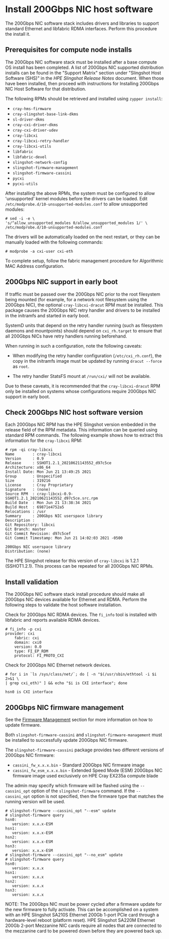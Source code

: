 
# Install 200Gbps NIC host software

The 200Gbps NIC software stack includes drivers and libraries to support standard Ethernet and libfabric RDMA interfaces. Perform this procedure the install it.

## Prerequisites for compute node installs

The 200Gbps NIC software stack must be installed after a base compute OS install has been completed. A list of 200Gbps NIC supported distribution installs can be found in the "Support Matrix" section under "Slingshot Host Software (SHS)" in the _HPE Slingshot Release Notes_ document. When those have been installed, then proceed with instructions for Installing 200Gbps NIC Host Software for that distribution.

The following RPMs should be retrieved and installed using `zypper install`:

- `cray-hms-firmware`
- `cray-slingshot-base-link-dkms`
- `sl-driver-dkms`
- `cray-cxi-driver-dkms`
- `cray-cxi-driver-udev`
- `cray-libcxi`
- `cray-libcxi-retry-handler`
- `cray-libcxi-utils`
- `libfabric`
- `libfabric-devel`
- `slingshot-network-config`
- `slingshot-firmware-management`
- `slingshot-firmware-cassini`
- `pycxi`
- `pycxi-utils`

After installing the above RPMs, the system must be configured to allow
'unsupported' kernel modules before the drivers can be loaded. Edit
`/etc/modprobe.d/10-unsupported-modules.conf` to allow unsupported modules:

```screen
# sed -i -e \
's/^allow_unsupported_modules 0/allow_unsupported_modules 1/' \
/etc/modprobe.d/10-unsupported-modules.conf
```

The drivers will be automatically loaded on the next restart, or they can be
manually loaded with the following commands:

```screen
# modprobe -a cxi-user cxi-eth
```

To complete setup, follow the fabric management procedure for Algorithmic MAC
Address configuration.

## 200Gbps NIC support in early boot

If traffic must be passed over the 200Gbps NIC prior to the root filesystem
being mounted (for example, for a network root filesystem using the 200Gbps NIC),
the optional `cray-libcxi-dracut` RPM must be installed. This package causes the
200Gbps NIC retry handler and drivers to be installed in the initramfs and started
in early boot.

SystemD units that depend on the retry handler running (such as filesystem
daemons and mountpoints) should depend on `cxi_rh.target` to ensure that all
200Gbps NICs have retry handlers running beforehand.

When running in such a configuration, note the following caveats:

- When modifying the retry handler configuration (`/etc/cxi_rh.conf`), the copy
  in the initramfs image must be updated by running `dracut --force` as `root`.

- The retry handler StatsFS mount at `/run/cxi/` will not be available.

Due to these caveats, it is recommended that the `cray-libcxi-dracut` RPM only
be installed on systems whose configurations require 200Gbps NIC support in early
boot.

## Check 200Gbps NIC host software version

Each 200Gbps NIC RPM has the HPE Slingshot version embedded in the release field of the
RPM metadata. This information can be queried using standard RPM commands. The
following example shows how to extract this information for the `cray-libcxi`
RPM:

```screen
# rpm -qi cray-libcxi
Name        : cray-libcxi
Version     : 0.9
Release     : SSHOT1.2.1_20210621143552_d97c5ce
Architecture: x86_64
Install Date: Mon Jun 21 13:49:25 2021
Group       : Unspecified
Size        : 319216
License     : Cray Proprietary
Signature   : (none)
Source RPM  : cray-libcxi-0.9-SSHOT1.2.1_20210621143552_d97c5ce.src.rpm
Build Date  : Mon Jun 21 13:38:34 2021
Build Host  : 69871e4752a5
Relocations : /usr
Summary     : 200Gbps NIC userspace library
Description :
Git Repository: libcxi
Git Branch: master
Git Commit Revision: d97c5cef
Git Commit Timestamp: Mon Jun 21 14:02:03 2021 -0500

200Gbps NIC userspace library
Distribution: (none)
```

The HPE Slingshot release for this version of `cray-libcxi` is 1.2.1 (SSHOT1.2.1).
This process can be repeated for all 200Gbps NIC RPMs.

## Install validation

The 200Gbps NIC software stack install procedure should make all 200Gbps NIC devices
available for Ethernet and RDMA. Perform the following steps to validate the
host software installation.

Check for 200Gbps NIC RDMA devices. The `fi_info` tool is installed with libfabric
and reports available RDMA devices.

```screen
# fi_info -p cxi
provider: cxi
    fabric: cxi
    domain: cxi0
    version: 0.0
    type: FI_EP_RDM
    protocol: FI_PROTO_CXI
```

Check for 200Gbps NIC Ethernet network devices.

```screen
# for i in `ls /sys/class/net/`; do [ -n "$(/usr/sbin/ethtool -i $i 2>&1 \
| grep cxi_eth)" ] && echo "$i is CXI interface"; done

hsn0 is CXI interface
```

## 200Gbps NIC firmware management

See the [Firmware Management](firmware_management_post_install.md#firmware-management) section for more information on how to update firmware.

Both `slingshot-firmware-cassini` and `slingshot-firmware-management` must be installed to successfully update 200Gbps NIC firmware.

The `slingshot-firmware-cassini` package provides two different versions of 200Gbps NIC firmware:

- `cassini_fw_x.x.x.bin` - Standard 200Gbps NIC firmware image
- `cassini_fw_esm_x.x.x.bin` - Extended Speed Mode (ESM) 200Gbps NIC firmware image used exclusively on HPE Cray EX235a compute blade

The admin may specify which firmware will be flashed using the `--cassini_opt` option of the `slingshot-firmware` command.
If the `--cassini_opt` option is not specified, then the firmware type that matches the running version will be used.

```screen
# slingshot-firmware --cassini_opt "--esm" update
# slingshot-firmware query
hsn0:
   version: x.x.x-ESM
hsn1:
   version: x.x.x-ESM
hsn2:
   version: x.x.x-ESM
hsn3:
   version: x.x.x-ESM
# slingshot-firmware --cassini_opt "--no_esm" update
# slingshot-firmware query
hsn0:
   version: x.x.x
hsn1:
   version: x.x.x
hsn2:
   version: x.x.x
hsn3:
   version: x.x.x
```

NOTE: The 200Gbps NIC must be power cycled after a firmware update for the new firmware to fully activate.
This can be accomplished on a system with an HPE Slingshot SA210S Ethernet 200Gb 1-port PCIe card through a hardware-level reboot (platform reset).
HPE Slingshot SA220M Ethernet 200Gb 2-port Mezzanine NIC cards require all nodes that are connected to the mezzanine card to be powered down before they are powered back up.
